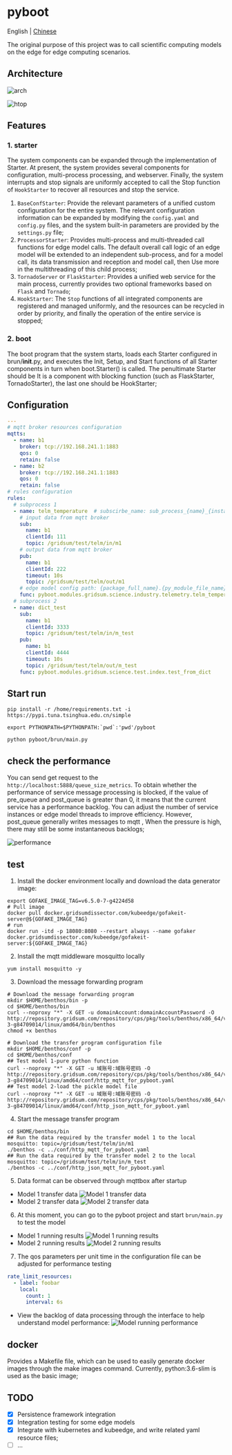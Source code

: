 # pyboot

English | [Chinese](README_zh.md)

The original purpose of this project was to call scientific computing models on the edge for edge computing scenarios.

## Architecture

![arch](images/edge-model-arch.png)

![htop](images/pyboot-tensorflow.png)

## Features
### 1. starter
The system components can be expanded through the implementation of Starter. 
At present, the system provides several components for configuration, multi-process processing, and webserver. 
Finally, the system interrupts and stop signals are uniformly accepted to call the Stop function of `HookStarter` 
to recover all resources and stop the service.

1. `BaseConfStarter`:
   Provide the relevant parameters of a unified custom configuration for the entire system. 
   The relevant configuration information can be expanded by modifying the `config.yaml` and `config.py` files, 
   and the system built-in parameters are provided by the `settings.py` file;
2. `ProcessorStarter`:
   Provides multi-process and multi-threaded call functions for edge model calls. 
   The default overall call logic of an edge model will be extended to an independent sub-process, 
   and for a model call, its data transmission and reception and model call, 
   then Use more in the multithreading of this child process;
3. `TornadoServer` or `FlaskStarter`:
   Provides a unified web service for the main process, 
   currently provides two optional frameworks based on `Flask` and `Tornado`;
4. `HookStarter`:
   The `Stop` functions of all integrated components are registered and managed uniformly, 
   and the resources can be recycled in order by priority, and finally the operation of the entire service is stopped;
### 2. boot
The boot program that the system starts, loads each Starter configured in brun/__init__.py, 
and executes the Init, Setup, and Start functions of all Starter components in turn when boot.Starter() is called. 
The penultimate Starter should be It is a component with blocking function (such as FlaskStarter, TornadoStarter), 
the last one should be HookStarter;

## Configuration
```yaml
---
# mqtt broker resources configuration
mqtts:
  - name: b1
    broker: tcp://192.168.241.1:1883
    qos: 0
    retain: false
  - name: b2
    broker: tcp://192.168.241.1:1883
    qos: 0
    retain: false
# rules configuration
rules:
  # subprocess 1
  - name: telm_temperature  # subscirbe_name: sub_process_{name}_{instance}
    # input data from mqtt broker
    sub:
      name: b1
      clientId: 111
      topic: /gridsum/test/telm/in/m1
    # output data from mqtt broker
    pub:
      name: b1
      clientId: 222
      timeout: 10s
      topic: /gridsum/test/telm/out/m1
    # edge model config path: {package_full_name}.{py_module_file_name}.{func_name}
    func: pyboot.modules.gridsum.science.industry.telemetry.telm_temperature
  # subprocess 2
  - name: dict_test
    sub:
      name: b1
      clientId: 3333
      topic: /gridsum/test/telm/in/m_test
    pub:
      name: b1
      clientId: 4444
      timeout: 10s
      topic: /gridsum/test/telm/out/m_test
    func: pyboot.modules.gridsum.science.test.index.test_from_dict
```
## Start run
```shell
pip install -r /home/requirements.txt -i https://pypi.tuna.tsinghua.edu.cn/simple

export PYTHONPATH=$PYTHONPATH:`pwd`:'pwd'/pyboot

python pyboot/brun/main.py
```
## check the performance
You can send get request to the `http://localhost:5888/queue_size_metrics`.
To obtain whether the performance of service message processing is blocked, 
if the value of pre_queue and post_queue is greater than 0, it means that the current service has a performance backlog. 
You can adjust the number of service instances or edge model threads to improve efficiency. 
However, post_queue generally writes messages to mqtt , When the pressure is high, 
there may still be some instantaneous backlogs;

![performance](images/performance-check-block.png)

## test
1. Install the docker environment locally and download the data generator image:
```shell
export GOFAKE_IMAGE_TAG=v6.5.0-7-g4224d58
# Pull image
docker pull docker.gridsumdissector.com/kubeedge/gofakeit-server@${GOFAKE_IMAGE_TAG}
# run
docker run -itd -p 18080:8080 --restart always --name gofaker docker.gridsumdissector.com/kubeedge/gofakeit-server:${GOFAKE_IMAGE_TAG}

```

2. Install the mqtt middleware mosquitto locally
```shell
yum install mosquitto -y
```

3. Download the message forwarding program
```shell
# Download the message forwarding program
mkdir $HOME/benthos/bin -p
cd $HOME/benthos/bin
curl --noproxy "*" -X GET -u domainAccount:domainAccountPassword -O http://repository.gridsum.com/repository/cps/pkg/tools/benthos/x86_64/v3.49.0-3-g84709014/linux/amd64/bin/benthos
chmod +x benthos

# Download the transfer program configuration file
mkdir $HOME/benthos/conf -p
cd $HOME/benthos/conf
## Test model 1-pure python function
curl --noproxy "*" -X GET -u 域账号:域账号密码 -O http://repository.gridsum.com/repository/cps/pkg/tools/benthos/x86_64/v3.49.0-3-g84709014/linux/amd64/conf/http_mqtt_for_pyboot.yaml
## Test model 2-load the pickle model file
curl --noproxy "*" -X GET -u 域账号:域账号密码 -O http://repository.gridsum.com/repository/cps/pkg/tools/benthos/x86_64/v3.49.0-3-g84709014/linux/amd64/conf/http_json_mqtt_for_pyboot.yaml

```
4. Start the message transfer program
```shell
cd $HOME/benthos/bin
## Run the data required by the transfer model 1 to the local mosquitto: topic=/gridsum/test/telm/in/m1
./benthos -c ../conf/http_mqtt_for_pyboot.yaml
## Run the data required by the transfer model 2 to the local mosquitto: topic=/gridsum/test/telm/in/m_test
./benthos -c ../conf/http_json_mqtt_for_pyboot.yaml
```
5. Data format can be observed through mqttbox after startup
- Model 1 transfer data
![Model 1 transfer data](images/1.http_mqtt_for_pyboot.png)
- Model 2 transfer data
![Model 2 transfer data](images/2.http_json_mqtt_for_pyboot.png)

6. At this moment, you can go to the pyboot project and start `brun/main.py` to test the model
- Model 1 running results
![Model 1 running results](images/out/m1_out.png)
- Model 2 running results
![Model 2 running results](images/out/m2_out.png)

7. The qos parameters per unit time in the configuration file can be adjusted for performance testing
```yaml
rate_limit_resources:
  - label: foobar
    local:
      count: 1
      interval: 6s
```
- View the backlog of data processing through the interface to help understand model performance:
![Model running performance](images/out/queue_size_metrics.png)

## docker
Provides a Makefile file, which can be used to easily generate docker images through the make images command. 
Currently, python:3.6-slim is used as the basic image;

## TODO

- [x] Persistence framework integration
- [x] Integration testing for some edge models
- [x] Integrate with kubernetes and kubeedge, and write related yaml resource files;
- [ ] ...